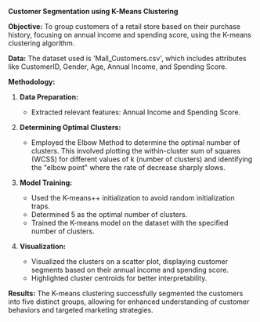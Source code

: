 **Customer Segmentation using K-Means Clustering**

**Objective:**
To group customers of a retail store based on their purchase history, focusing on annual income and spending score, using the K-means clustering algorithm.

**Data:**
The dataset used is 'Mall_Customers.csv', which includes attributes like CustomerID, Gender, Age, Annual Income, and Spending Score.

**Methodology:**
1. **Data Preparation:**
   - Extracted relevant features: Annual Income and Spending Score.
   
2. **Determining Optimal Clusters:**
   - Employed the Elbow Method to determine the optimal number of clusters. This involved plotting the within-cluster sum of squares (WCSS) for different values of k (number of clusters) and identifying the "elbow point" where the rate of decrease sharply slows.

3. **Model Training:**
   - Used the K-means++ initialization to avoid random initialization traps.
   - Determined 5 as the optimal number of clusters.
   - Trained the K-means model on the dataset with the specified number of clusters.

4. **Visualization:**
   - Visualized the clusters on a scatter plot, displaying customer segments based on their annual income and spending score.
   - Highlighted cluster centroids for better interpretability.

**Results:**
The K-means clustering successfully segmented the customers into five distinct groups, allowing for enhanced understanding of customer behaviors and targeted marketing strategies.
